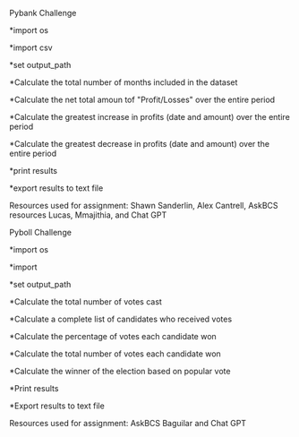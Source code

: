 Pybank Challenge

*import os

*import csv

*set output_path 

*Calculate the total number of months included in the dataset

*Calculate the net total amoun tof "Profit/Losses" over the entire period

*Calculate the greatest increase in profits (date and amount) over the entire period

*Calculate the greatest decrease in profits (date and amount) over the entire period

*print results

*export results to text file

Resources used for assignment: Shawn Sanderlin, Alex Cantrell, AskBCS resources Lucas, Mmajithia, and Chat GPT






Pyboll Challenge

*import os

*import 

*set output_path 

*Calculate the total number of votes cast

*Calculate a complete list of candidates who received votes

*Calculate the percentage of votes each candidate won

*Calculate the total number of votes each candidate won

*Calculate the winner of the election based on popular vote

*Print results

*Export results to text file

Resources used for assignment: AskBCS Baguilar and Chat GPT

